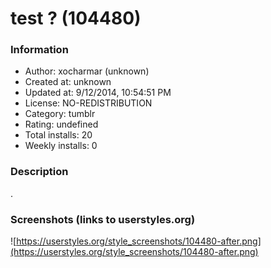 # test ? (104480)

### Information
- Author: xocharmar (unknown)
- Created at: unknown
- Updated at: 9/12/2014, 10:54:51 PM
- License: NO-REDISTRIBUTION
- Category: tumblr
- Rating: undefined
- Total installs: 20
- Weekly installs: 0


### Description
.


### Screenshots (links to userstyles.org)
![https://userstyles.org/style_screenshots/104480-after.png](https://userstyles.org/style_screenshots/104480-after.png)


